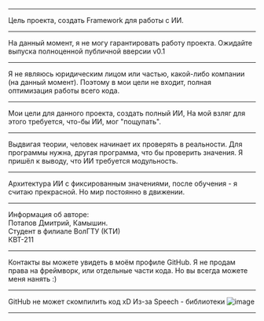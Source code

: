 ***
  Цель проекта, создать Framework для работы с ИИ.
***
  На данный момент, я не могу гарантировать работу проекта.
  Ожидайте выпуска полноценной публичной вверсии v0.1
***
  Я не являюсь юридическим лицом или частью, какой-либо компании (на данный момент).
  Поэтому в мои цели не входит, полная оптимизация работы всего кода.
***
  Мои цели для данного проекта, создать полный ИИ,
  На мой взляг для этого требуется, что-бы ИИ, мог "пощупать".
***
  Выдвигая теории, человек начинает их проверять в реальности.
  Для программы нужна, другая программа, что бы проверить значения.
  Я пришёл к выводу, что ИИ требуется модульность.
***
  Архитектура ИИ с фиксированным значениями, после обучения - я считаю прекрасной.
  Но мир постоянно в движении.
***
Информация об авторе:  
Потапов Дмитрий, Камышин.	
Студент в филиале ВолГТУ (КТИ)	
КВТ-211	
***
Контакты вы можете увидеть в моём профиле GitHub.
Я не продам права на фреймворк, или отдельные части кода.
Но вы всегда можете меня нанять :)

***
GitHub не может скомпилить код xD
Из-за Speech - библиотеки
![image](https://github.com/GeToNIX531/Aurora-Framework/assets/22261017/5c05e425-9916-4f01-ad12-f9c18fad264e)
***
